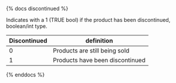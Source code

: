 {% docs discontinued %}

Indicates with a 1 (TRUE bool) if the product has been discontinued,
boolean/int type.


| Discontinued   	         | definition		                        	      |
|----------------------------|----------------------------------------------------|
| 0	         	             | Products are still being sold                      |
| 1	        	             | Products have been discontinued                    |


{% enddocs %}
